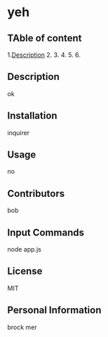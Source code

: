 # yeh

## TAble of content
1.[Description](#Description)
2.
3.
4.
5.
6.

## Description 
ok

## Installation 
inquirer

## Usage 
no

## Contributors 
bob

## Input Commands 
node app.js

## License
MIT

## Personal Information
brock
mer
